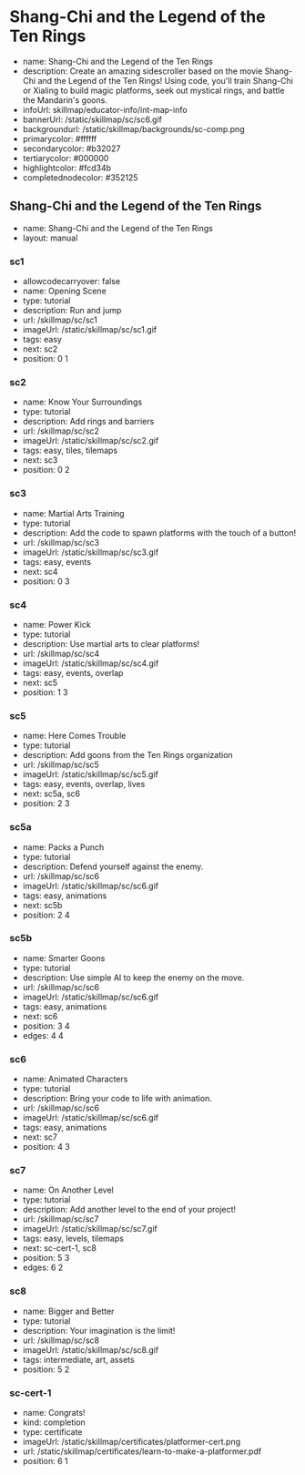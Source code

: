 # Shang-Chi and the Legend of the Ten Rings
* name: Shang-Chi and the Legend of the Ten Rings
* description: Create an amazing sidescroller based on the movie Shang-Chi and the Legend of the Ten Rings! Using code, you'll train Shang-Chi or Xialing to build magic platforms, seek out mystical rings, and battle the Mandarin's goons.
* infoUrl: skillmap/educator-info/int-map-info
* bannerUrl: /static/skillmap/sc/sc6.gif
* backgroundurl: /static/skillmap/backgrounds/sc-comp.png
* primarycolor: #ffffff
* secondarycolor: #b32027
* tertiarycolor: #000000
* highlightcolor: #fcd34b
* completednodecolor: #352125


## Shang-Chi and the Legend of the Ten Rings
* name: Shang-Chi and the Legend of the Ten Rings
* layout: manual

### sc1
* allowcodecarryover: false
* name: Opening Scene
* type: tutorial
* description: Run and jump
* url: /skillmap/sc/sc1
* imageUrl: /static/skillmap/sc/sc1.gif
* tags: easy
* next: sc2
* position: 0 1

### sc2
* name: Know Your Surroundings
* type: tutorial
* description: Add rings and barriers
* url: /skillmap/sc/sc2
* imageUrl: /static/skillmap/sc/sc2.gif
* tags: easy, tiles, tilemaps
* next: sc3
* position: 0 2

### sc3
* name: Martial Arts Training
* type: tutorial
* description: Add the code to spawn platforms with the touch of a button!
* url: /skillmap/sc/sc3
* imageUrl: /static/skillmap/sc/sc3.gif
* tags: easy, events
* next: sc4
* position: 0 3

### sc4
* name: Power Kick
* type: tutorial
* description: Use martial arts to clear platforms!
* url: /skillmap/sc/sc4
* imageUrl: /static/skillmap/sc/sc4.gif
* tags: easy, events, overlap
* next: sc5
* position: 1 3

### sc5
* name: Here Comes Trouble
* type: tutorial
* description: Add goons from the Ten Rings organization
* url: /skillmap/sc/sc5
* imageUrl: /static/skillmap/sc/sc5.gif
* tags: easy, events, overlap, lives
* next: sc5a, sc6
* position: 2 3


### sc5a
* name: Packs a Punch
* type: tutorial
* description: Defend yourself against the enemy.
* url: /skillmap/sc/sc6
* imageUrl: /static/skillmap/sc/sc6.gif
* tags: easy, animations
* next: sc5b
* position: 2 4

### sc5b
* name: Smarter Goons
* type: tutorial
* description: Use simple AI to keep the enemy on the move.
* url: /skillmap/sc/sc6
* imageUrl: /static/skillmap/sc/sc6.gif
* tags: easy, animations
* next: sc6
* position: 3 4
* edges: 4 4

### sc6
* name: Animated Characters
* type: tutorial
* description: Bring your code to life with animation.
* url: /skillmap/sc/sc6
* imageUrl: /static/skillmap/sc/sc6.gif
* tags: easy, animations
* next: sc7
* position: 4 3


### sc7
* name: On Another Level
* type: tutorial
* description: Add another level to the end of your project!
* url: /skillmap/sc/sc7
* imageUrl: /static/skillmap/sc/sc7.gif
* tags: easy, levels, tilemaps
* next: sc-cert-1, sc8
* position: 5 3
* edges: 6 2


### sc8
* name: Bigger and Better
* type: tutorial
* description: Your imagination is the limit!
* url: /skillmap/sc/sc8
* imageUrl: /static/skillmap/sc/sc8.gif
* tags: intermediate, art, assets
* position: 5 2


### sc-cert-1
* name: Congrats!
* kind: completion
* type: certificate
* imageUrl: /static/skillmap/certificates/platformer-cert.png
* url: /static/skillmap/certificates/learn-to-make-a-platformer.pdf
* position: 6 1




